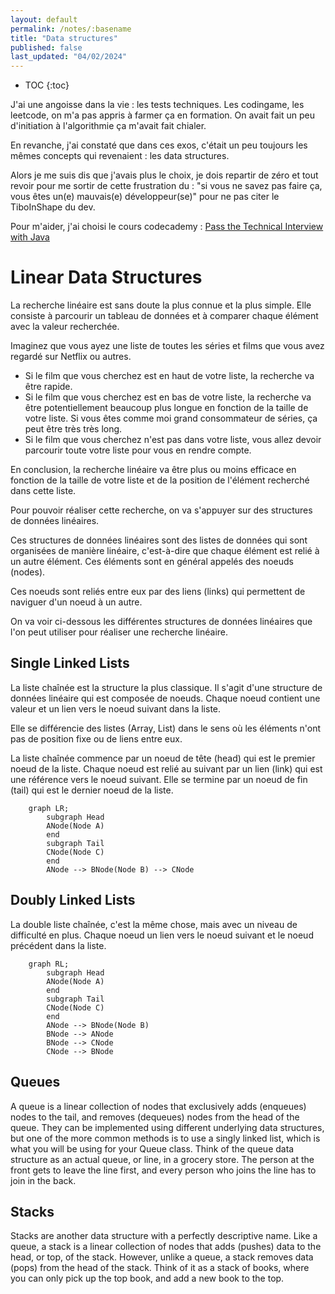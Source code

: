 ```yaml
---
layout: default
permalink: /notes/:basename
title: "Data structures"
published: false
last_updated: "04/02/2024"
---
```



* TOC
{:toc}

J'ai une angoisse dans la vie : les tests techniques. Les codingame, les leetcode, on m'a pas appris à farmer ça en formation. On avait fait un peu d'initiation à l'algorithmie ça m'avait fait chialer.

En revanche, j'ai constaté que dans ces exos, c'était un peu toujours les mêmes concepts qui revenaient : les data structures.

Alors je me suis dis que j'avais plus le choix, je dois repartir de zéro et tout revoir pour me sortir de cette frustration du : "si vous ne savez pas faire ça, vous êtes un(e) mauvais(e) développeur(se)" pour ne pas citer le TiboInShape du dev.

Pour m'aider, j'ai choisi le cours codecademy : [Pass the Technical Interview with Java](https://www.codecademy.com/learn/paths/pass-the-technical-interview-with-java)


# Linear Data Structures

La recherche linéaire est sans doute la plus connue et la plus simple. Elle consiste à parcourir un tableau de données et à comparer chaque élément avec la valeur recherchée.

Imaginez que vous ayez une liste de toutes les séries et films que vous avez regardé sur Netflix ou autres. 
* Si le film que vous cherchez est en haut de votre liste, la recherche va être rapide. 
* Si le film que vous cherchez est en bas de votre liste, la recherche va être potentiellement beaucoup plus longue en fonction de la taille de votre liste. Si vous êtes comme moi grand consommateur de séries, ça peut être très très long.
* Si le film que vous cherchez n'est pas dans votre liste, vous allez devoir parcourir toute votre liste pour vous en rendre compte.

En conclusion, la recherche linéaire va être plus ou moins efficace en fonction de la taille de votre liste et de la position de l'élément recherché dans cette liste.

Pour pouvoir réaliser cette recherche, on va s'appuyer sur des structures de données linéaires.

Ces structures de données linéaires sont des listes de données qui sont organisées de manière linéaire, c'est-à-dire que chaque élément est relié à un autre élément. Ces éléments sont en général appelés des noeuds (nodes).

Ces noeuds sont reliés entre eux par des liens (links) qui permettent de naviguer d'un noeud à un autre.

On va voir ci-dessous les différentes structures de données linéaires que l'on peut utiliser pour réaliser une recherche linéaire.

## Single Linked Lists

La liste chaînée est la structure la plus classique. Il s'agit d'une structure de données linéaire qui est composée de noeuds. Chaque noeud contient une valeur et un lien vers le noeud suivant dans la liste.

Elle se différencie des listes (Array, List) dans le sens où les éléments n'ont pas de position fixe ou de liens entre eux.

La liste chaînée commence par un noeud de tête (head) qui est le premier noeud de la liste. Chaque noeud est relié au suivant par un lien (link) qui est une référence vers le noeud suivant. Elle se termine par un noeud de fin (tail) qui est le dernier noeud de la liste.


```mermaid
    graph LR;
        subgraph Head
        ANode(Node A)
        end
        subgraph Tail
        CNode(Node C)
        end
        ANode --> BNode(Node B) --> CNode
```


## Doubly Linked Lists

La double liste chaînée, c'est la même chose, mais avec un niveau de difficulté en plus. Chaque noeud un lien vers le noeud suivant et le noeud précédent dans la liste.

```mermaid
    graph RL;
        subgraph Head
        ANode(Node A)
        end
        subgraph Tail
        CNode(Node C)
        end
        ANode --> BNode(Node B)
        BNode --> ANode
        BNode --> CNode
        CNode --> BNode
```

## Queues
A queue is a linear collection of nodes that exclusively adds (enqueues) nodes to the tail, and removes (dequeues) nodes from the head of the queue. They can be implemented using different underlying data structures, but one of the more common methods is to use a singly linked list, which is what you will be using for your Queue class. Think of the queue data structure as an actual queue, or line, in a grocery store. The person at the front gets to leave the line first, and every person who joins the line has to join in the back.

## Stacks
Stacks are another data structure with a perfectly descriptive name. Like a queue, a stack is a linear collection of nodes that adds (pushes) data to the head, or top, of the stack. However, unlike a queue, a stack removes data (pops) from the head of the stack. Think of it as a stack of books, where you can only pick up the top book, and add a new book to the top.